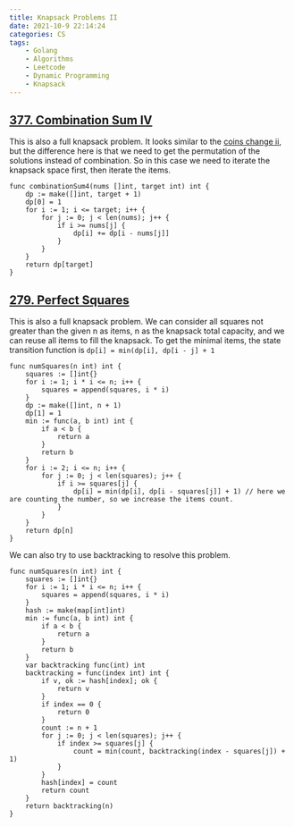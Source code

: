 ```yaml
---
title: Knapsack Problems II
date: 2021-10-9 22:14:24
categories: CS
tags:
    - Golang
    - Algorithms
    - Leetcode
    - Dynamic Programming
    - Knapsack
---
```


## [377. Combination Sum IV](https://leetcode.com/problems/combination-sum-iv)

This is also a full knapsack problem. It looks similar to the [coins change ii](/2021/10/07/Knapsack%20Problem%20I/), but the difference here is that we need to get the permutation of the solutions instead of combination. So in this case we need to iterate the knapsack space first, then iterate the items.

```golang
func combinationSum4(nums []int, target int) int {
    dp := make([]int, target + 1)
    dp[0] = 1
    for i := 1; i <= target; i++ {
        for j := 0; j < len(nums); j++ {
            if i >= nums[j] {
                dp[i] += dp[i - nums[j]]
            }
        }
    }
    return dp[target]
}
```

## [279. Perfect Squares](https://leetcode.com/problems/perfect-squares/)

This is also a full knapsack problem. We can consider all squares not greater than the given n as items, n as the knapsack total capacity,  and we can reuse all items to fill the knapsack. To get the minimal items, the state transition function is `dp[i] = min(dp[i], dp[i - j] + 1`

```golang
func numSquares(n int) int {
    squares := []int{}
    for i := 1; i * i <= n; i++ {
        squares = append(squares, i * i)
    }
    dp := make([]int, n + 1)
    dp[1] = 1
    min := func(a, b int) int {
        if a < b {
            return a
        }
        return b
    }
    for i := 2; i <= n; i++ {
        for j := 0; j < len(squares); j++ {
            if i >= squares[j] {
                dp[i] = min(dp[i], dp[i - squares[j]] + 1) // here we are counting the number, so we increase the items count.
            }
        }
    }
    return dp[n]
}
```

We can also try to use backtracking to resolve this problem.

```golang
func numSquares(n int) int {
    squares := []int{}
    for i := 1; i * i <= n; i++ {
        squares = append(squares, i * i)
    }
    hash := make(map[int]int)
    min := func(a, b int) int {
        if a < b {
            return a
        }
        return b
    }
    var backtracking func(int) int
    backtracking = func(index int) int {
        if v, ok := hash[index]; ok {
            return v
        }
        if index == 0 {
            return 0
        }
        count := n + 1
        for j := 0; j < len(squares); j++ {
            if index >= squares[j] {
                count = min(count, backtracking(index - squares[j]) + 1)   
            }
        }
        hash[index] = count
        return count
    }
    return backtracking(n)
}
```